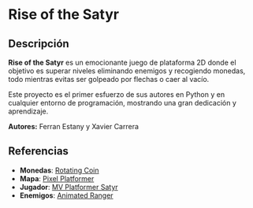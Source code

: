 # Rise of the Satyr


## Descripción

**Rise of the Satyr** es un emocionante juego de plataforma 2D donde el objetivo es superar niveles eliminando enemigos y recogiendo monedas, todo mientras evitas ser golpeado por flechas o caer al vacío.

Este proyecto es el primer esfuerzo de sus autores en Python y en cualquier entorno de programación, mostrando una gran dedicación y aprendizaje.

**Autores:** Ferran Estany y Xavier Carrera

## Referencias

- **Monedas**: [Rotating Coin](https://opengameart.org/content/rotating-coin-0)
- **Mapa**: [Pixel Platformer](https://erayzesen.itch.io/pixel-platformer)
- **Jugador**: [MV Platformer Satyr](https://opengameart.org/content/mv-platformer-satyr-32x64)
- **Enemigos**: [Animated Ranger](https://opengameart.org/content/animated-ranger)




